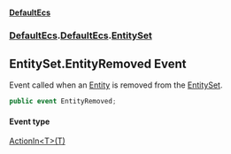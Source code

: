 #### [DefaultEcs](./index.md 'index')
### [DefaultEcs](./index.md 'index').[DefaultEcs](./DefaultEcs.md 'DefaultEcs').[EntitySet](./DefaultEcs-EntitySet.md 'DefaultEcs.EntitySet')
## EntitySet.EntityRemoved Event
Event called when an [Entity](./DefaultEcs-Entity.md 'DefaultEcs.Entity') is removed from the [EntitySet](./DefaultEcs-EntitySet.md 'DefaultEcs.EntitySet').  
```C#
public event EntityRemoved;
```
#### Event type
[ActionIn&lt;T&gt;(T)](./DefaultEcs-ActionIn-T-(T).md 'DefaultEcs.ActionIn&lt;T&gt;(T)')
